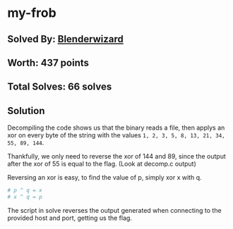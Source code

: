 # my-frob
## Solved By: [Blenderwizard](https://github.com/Blenderwizard)
## Worth: 437 points
## Total Solves: 66 solves
## Solution

Decompiling the code shows us that the binary reads a file, then applys an xor on every byte of the string with the values `1, 2, 3, 5, 8, 13, 21, 34, 55, 89, 144`.

Thankfully, we only need to reverse the xor of 144 and 89, since the output after the xor of 55 is equal to the flag. (Look at decomp.c output)

Reversing an xor is easy, to find the value of p, simply xor x with q.
``` python
# p ^ q = x
# x ^ q = p
```

The script in solve reverses the output generated when connecting to the provided host and port, getting us the flag.